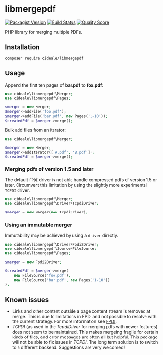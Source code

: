 # libmergepdf

[![Packagist Version](https://img.shields.io/packagist/v/cideale/libmergepdf.svg?style=flat-square)](https://packagist.org/packages/cideale/libmergepdf)
[![Build Status](https://img.shields.io/travis/hanneskod/libmergepdf/master.svg?style=flat-square)](https://travis-ci.com/github/hanneskod/libmergepdf)
[![Quality Score](https://img.shields.io/scrutinizer/g/hanneskod/libmergepdf.svg?style=flat-square)](https://scrutinizer-ci.com/g/hanneskod/libmergepdf)

PHP library for merging multiple PDFs.

## Installation

```shell
composer require cideale/libmergepdf
```

## Usage

Append the first ten pages of **bar.pdf** to **foo.pdf**:

```php
use cideale\libmergepdf\Merger;
use cideale\libmergepdf\Pages;

$merger = new Merger;
$merger->addFile('foo.pdf');
$merger->addFile('bar.pdf', new Pages('1-10'));
$createdPdf = $merger->merge();
```

Bulk add files from an iterator:

```php
use cideale\libmergepdf\Merger;

$merger = new Merger;
$merger->addIterator(['A.pdf', 'B.pdf']);
$createdPdf = $merger->merge();
```

### Merging pdfs of version 1.5 and later

The default `FPDI` driver is not able handle compressed pdfs of version 1.5 or later.
Circumvent this limitation by using the slightly more experimental `TCPDI` driver.

```php
use cideale\libmergepdf\Merger;
use cideale\libmergepdf\Driver\TcpdiDriver;

$merger = new Merger(new TcpdiDriver);
```

### Using an immutable merger

Immutability may be achieved by using a `driver` directly.

```php
use cideale\libmergepdf\Driver\Fpdi2Driver;
use cideale\libmergepdf\Source\FileSource;
use cideale\libmergepdf\Pages;

$merger = new Fpdi2Driver;

$createdPdf = $merger->merge(
    new FileSource('foo.pdf'),
    new FileSource('bar.pdf', new Pages('1-10'))
);
```

## Known issues

* Links and other content outside a page content stream is removed at merge.
  This is due to limitations in FPDI and not possible to resolve with the
  current strategy. For more information see [FPDI](https://www.setasign.com/support/faq/fpdi/after-importing-a-page-all-links-are-gone/#question-84).
* _TCPDI_ (as used in the _TcpdiDriver_ for merging pdfs with newer features)
  does not seem to be maintained. This makes mergeing fragile for certain kinds
  of files, and error messages are often all but helpful. This package will not
  be able to fix issues in _TCPDI_. The long term solution is to switch
  to a different backend. Suggestions are very welcomed!

